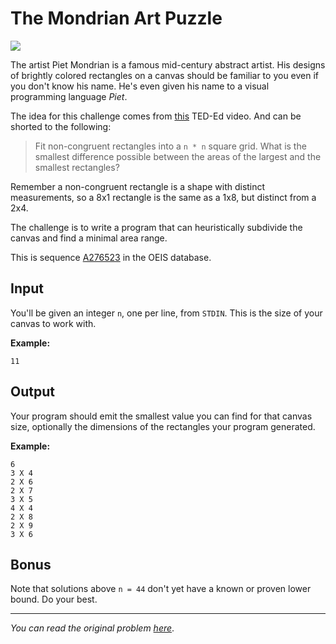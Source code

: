 # The Mondrian Art Puzzle
![](https://img.shields.io/badge/-HARD-red.svg?style=for-the-badge)

The artist Piet Mondrian is a famous mid-century abstract artist. His designs
of brightly colored rectangles on a canvas should be familiar to you even if
you don't know his name. He's even given his name to a visual programming
language _Piet_.

The idea for this challenge comes from [this](https://youtu.be/AWcY2-FBa9k)
TED-Ed video. And can be shorted to the following:

> Fit non-congruent rectangles into a `n * n` square grid. What is the smallest
> difference possible between the areas of the largest and the smallest
> rectangles?

Remember a non-congruent rectangle is a shape with distinct measurements, so a
8x1 rectangle is the same as a 1x8, but distinct from a 2x4.

The challenge is to write a program that can heuristically subdivide the canvas
and find a minimal area range.

This is sequence [A276523](http://oeis.org/A276523) in the OEIS database.

## Input

You'll be given an integer `n`, one per line, from `STDIN`. This is the size of
your canvas to work with.

**Example:**

```
11
```

## Output

Your program should emit the smallest value you can find for that canvas size,
optionally the dimensions of the rectangles your program generated.

**Example:**

```
6
3 X 4
2 X 6
2 X 7
3 X 5
4 X 4
2 X 8
2 X 9
3 X 6
```

## Bonus

Note that solutions above `n = 44` don't yet have a known or proven lower
bound. Do your best.

---

_You can read the original problem [here](https://redd.it/9dv08q)_.
